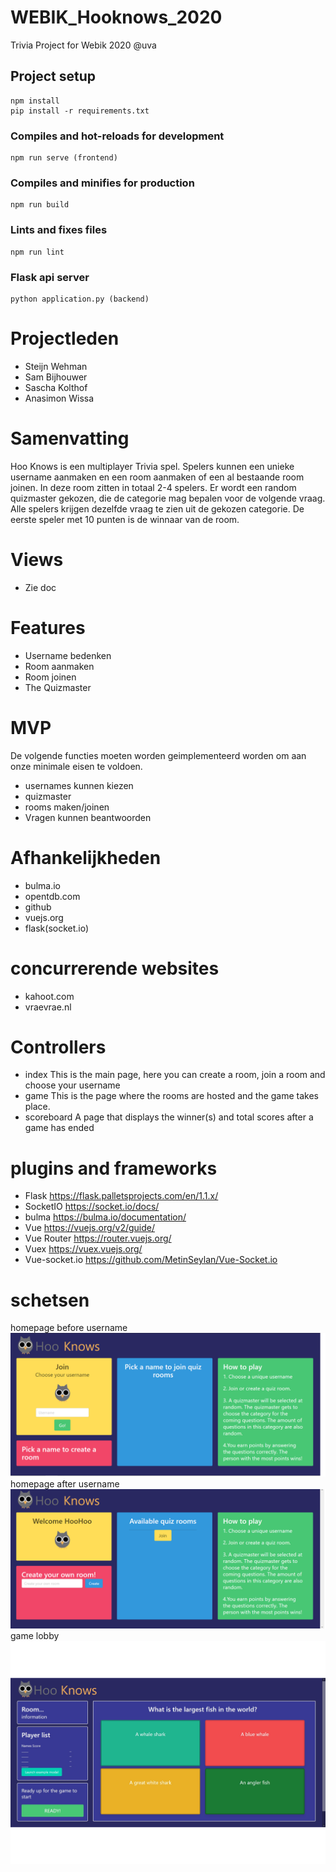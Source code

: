 # WEBIK_Hooknows_2020
Trivia Project for Webik 2020 @uva


## Project setup
```
npm install
pip install -r requirements.txt
```

### Compiles and hot-reloads for development
```
npm run serve (frontend)
```

### Compiles and minifies for production
```
npm run build
```

### Lints and fixes files
```
npm run lint
```

### Flask api server
```
python application.py (backend)
```
# Projectleden

- Steijn Wehman 
- Sam Bijhouwer
- Sascha Kolthof
- Anasimon Wissa

# Samenvatting

Hoo Knows is een multiplayer Trivia spel. Spelers kunnen een unieke username aanmaken en een room aanmaken
of een al bestaande room joinen. In deze room zitten in totaal 2-4 spelers. Er wordt een random quizmaster gekozen, die de categorie mag bepalen voor de volgende vraag. Alle spelers krijgen dezelfde vraag te zien uit de gekozen categorie. De eerste speler met 10 punten is de winnaar van de room.

# Views
- Zie doc

# Features

- Username bedenken
- Room aanmaken
- Room joinen
- The Quizmaster

# MVP

De volgende functies moeten worden geimplementeerd worden om aan onze minimale eisen te voldoen.
- usernames kunnen kiezen
- quizmaster
- rooms maken/joinen
- Vragen kunnen beantwoorden

# Afhankelijkheden

- bulma.io
- opentdb.com
- github
- vuejs.org
- flask(socket.io)

# concurrerende websites

- kahoot.com
- vraevrae.nl

# Controllers

- index
    This is the main page, here you can create a room, join a room and choose your username
- game
    This is the page where the rooms are hosted and the game takes place.
- scoreboard
    A page that displays the winner(s) and total scores after a game has ended


# plugins and frameworks

- Flask
    https://flask.palletsprojects.com/en/1.1.x/
- SocketIO
    https://socket.io/docs/
- bulma
    https://bulma.io/documentation/
- Vue
    https://vuejs.org/v2/guide/
- Vue Router
    https://router.vuejs.org/
- Vuex
    https://vuex.vuejs.org/
- Vue-socket.io
    https://github.com/MetinSeylan/Vue-Socket.io

# schetsen
homepage before username
![homepage before username](doc/homepage1.png)
homepage after username
![homepage after username](doc/homepage2.png)
game lobby
![game lobby](doc/lobby.png)

